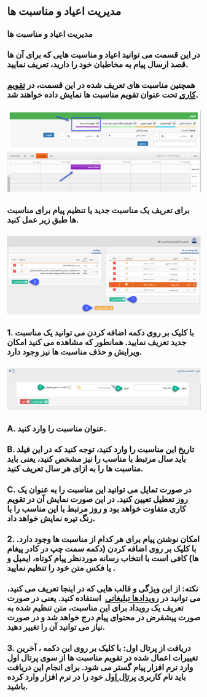 # مدیریت اعیاد و مناسبت ها    

مدیریت اعیاد و مناسبت ها 
-------------------------

در این قسمت می توانید اعیاد و مناسبت هایی که برای آن ها قصد ارسال پیام به مخاطبان خود را دارید، تعریف نمایید.
-------------------------------------------------------------------------------------------------------------

همچنین مناسبت های تعریف شده در این قسمت، در [تقویم کاری](../CRM/MyCalender.md) تحت عنوان تقویم مناسبت ها نمایش داده خواهند شد.
-------------------------------------------------------------------------------------------------------------------------------

![](EYDManagement/holidays1.png)
--------------------------------

برای تعریف یک مناسبت جدید یا تنظیم پیام برای مناسبت ها طبق زیر عمل کنید. 
-------------------------------------------------------------------------

![](EYDManagement/holidays2.png) 
---------------------------------

1\. با کلیک بر روی دکمه اضافه کردن می توانید یک مناسبت جدید تعریف نمایید. همانطور که مشاهده می کنید امکان ویرایش و حذف مناسبت ها نیز وجود دارد.
-----------------------------------------------------------------------------------------------------------------------------------------------

![](EYDManagement/holidays3.png) 
---------------------------------

A. عنوان مناسبت را وارد کنید.
-----------------------------

B. تاریخ این مناسبت را وارد کنید، توجه کنید که در این فیلد باید سال مرتبط با مناسب را نیز مشخص کنید، یعنی باید مناسبت ها را به ازای هر سال تعریف کنید.
------------------------------------------------------------------------------------------------------------------------------------------------------

C. در صورت تمایل می توانید این مناسبت را به عنوان یک روز تعطیل تعیین کنید. در این صورت نمایش آن در تقویم کاری متفاوت خواهد بود و روز مرتبط با این مناسب را با رنگ تیره نمایش خواهد داد.
---------------------------------------------------------------------------------------------------------------------------------------------------------------------------------------

2\. امکان نوشتن پیام برای هر کدام از مناسبت ها وجود دارد. با کلیک بر روی اضافه کردن (دکمه سمت چپ در کادر پیغام ها) کافی است با انتخاب رسانه موردنظر پیام کوتاه، ایمیل و یا فکس متن خود را تنظیم نمایید .
--------------------------------------------------------------------------------------------------------------------------------------------------------------------------------------------------------

**نکته:** از این ویژگی و قالب هایی که در اینجا تعریف می کنید، می توانید در [رویدادها تبلیغاتی](../AdvertisedTools/Email/Advertisment.md)  استفاده کنید. یعنی در صورت تعریف یک رویداد برای این مناسبت، متن تنظیم شده به صورت پیشفرض در محتوای پیام درج خواهد شد و در صورت نیاز می توانید آن را تغییر دهید.
----------------------------------------------------------------------------------------------------------------------------------------------------------------------------------------------------------------------------------------------------------------------------------------------------------

3\. **دریافت از پرتال اول:** با کلیک بر روی این دکمه ، آخرین تغییرات اعمال شده در تقویم مناسبت ها از سوی پرتال اول وارد نرم افزار پیام گستر می شود. برای انجام این دریافت باید نام کاربری [پرتال اول](../1st.md) خود را در نرم افزار وارد کرده باشید.
------------------------------------------------------------------------------------------------------------------------------------------------------------------------------------------------------------------------------------------------------